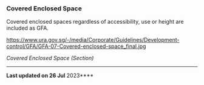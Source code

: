 ### Covered Enclosed Space

Covered enclosed spaces regardless of accessibility, use or height are
included as GFA.

<https://www.ura.gov.sg/-/media/Corporate/Guidelines/Development-control/GFA/GFA-07-Covered-enclosed-space_final.jpg> 

*Covered Enclosed Space (Section)*

------------------------------------------------------------------------

**Last updated on 26 Jul** 2023****
